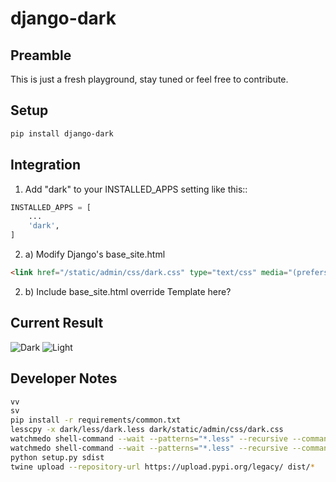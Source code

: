 # django-dark


## Preamble

This is just a fresh playground, stay tuned or feel free to contribute.

## Setup

```sh
pip install django-dark

```

## Integration

1) Add "dark" to your INSTALLED_APPS setting like this::

```python
INSTALLED_APPS = [
    ...
    'dark',
]
```

2. a) Modify Django's base_site.html

```html
<link href="/static/admin/css/dark.css" type="text/css" media="(prefers-color-scheme: dark)" rel="stylesheet">
```

2. b) Include base_site.html override Template here?


## Current Result

![Dark](https://github.com/contmp/django-dark/blob/master/demo/dark.png?raw=true)
![Light](https://github.com/contmp/django-dark/blob/master/demo/light.png?raw=true)


## Developer Notes

```sh
vv
sv
pip install -r requirements/common.txt
lesscpy -x dark/less/dark.less dark/static/admin/css/dark.css
watchmedo shell-command --wait --patterns="*.less" --recursive --command "lesscpy -x dark/less/dark.less dark/static/admin/css/dark.css"
watchmedo shell-command --wait --patterns="*.less" --recursive --command "lesscpy -x dark/less/dark.less dark/static/admin/css/dark.css && python manage.py collectstatic --noinput"
python setup.py sdist
twine upload --repository-url https://upload.pypi.org/legacy/ dist/*
```
